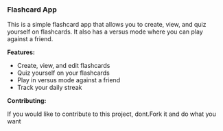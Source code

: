 ### Flashcard App

This is a simple flashcard app that allows you to create, view, and quiz yourself on flashcards. It also has a versus mode where you can play against a friend.

**Features:**

* Create, view, and edit flashcards
* Quiz yourself on your flashcards
* Play in versus mode against a friend
* Track your daily streak

**Contributing:**

If you would like to contribute to this project, dont.Fork it and do what you want

